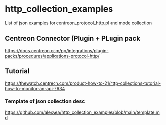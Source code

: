 # http_collection_examples
List of json examples for centreon_protocol_http.pl and mode collection

## Centreon Connector (Plugin + PLugin pack ##
https://docs.centreon.com/pp/integrations/plugin-packs/procedures/applications-protocol-http/

## Tutorial ##
https://thewatch.centreon.com/product-how-to-21/http-collections-tutorial-how-to-monitor-an-api-2634

### Template of json collection desc ###
https://github.com/alexvea/http_collection_examples/blob/main/template.md
